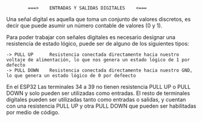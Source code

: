             ===>    ENTRADAS Y SALIDAS DIGITALES    <===

Una señal digital es aquella que toma un conjunto de valores discretos, es decir que puede asumir un número contable de valores (0 y 1).

Para poder trabajar con señales digitales es necesario designar una resistencia de estado lógico, puede ser de alguno de los siguientes tipos:

    -> PULL UP      Resistencia conectada directamente hacia nuestro voltaje de alimentación, lo que nos genera un estado lógico de 1 por defecto
    -> PULL DOWN    Resistencia conectada directamente hacia nuestro GND, lo que genera un estado lógico de 0 por defeecto

En el ESP32 Las terminales 34 a 39 no tienen resistencia PULL UP o PULL DOWN y solo pueden ser utilizadas como entradas. El resto de terminales digitales pueden ser  utilizadas tanto como entradas o salidas, y cuentan con una resistencia PULL UP y otra PULL DOWN que pueden ser habilitadas por medio de código.